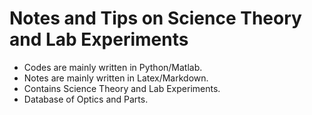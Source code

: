 # Notes and Tips on Science Theory and Lab Experiments
- Codes are mainly written in Python/Matlab.
- Notes are mainly written in Latex/Markdown.
- Contains Science Theory and Lab Experiments.
- Database of Optics and Parts.